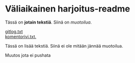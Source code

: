 # Väliaikainen harjoitus-readme
Tässä on **jotain tekstiä**. Siinä on *muotoilua*.

[gitlog.txt](https://github.com/elucca/OTM-Studytrack/blob/master/laskarit/viikko1/gitlog.txt)<br/>
[komentorivi.txt.](https://github.com/elucca/OTM-Studytrack/blob/master/laskarit/viikko1/komentorivi.txt)

Tässä on lisää tekstiä. Siinä ei ole mitään jännää muotoilua.

Muutos jota ei pushata
